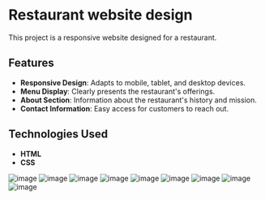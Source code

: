 # Restaurant website design
This project is a responsive website designed for a restaurant. 

## Features

- **Responsive Design**: Adapts to mobile, tablet, and desktop devices.
- **Menu Display**: Clearly presents the restaurant's offerings.
- **About Section**: Information about the restaurant's history and mission.
- **Contact Information**: Easy access for customers to reach out.

## Technologies Used

- **HTML**
- **CSS**
 

![image](https://github.com/user-attachments/assets/d189f4b4-5d19-4abf-9627-f7feabd862f1)
![image](https://github.com/user-attachments/assets/f51c7434-8ace-4ad5-b8bd-e893fea7a435)
![image](https://github.com/user-attachments/assets/2572d76a-d4f7-4229-ae3a-f281e7db4e53)
![image](https://github.com/user-attachments/assets/39218411-cb8b-4023-bb50-1aa947639ef0)
![image](https://github.com/user-attachments/assets/21ba2a03-0632-42a3-9c93-09ab216c94cd)
![image](https://github.com/user-attachments/assets/0816c79f-9f9f-4f38-874c-5a30a7026b42)
![image](https://github.com/user-attachments/assets/8e4aee83-f1d7-4828-90ba-59b47e89ff77)
![image](https://github.com/user-attachments/assets/0f9d68ed-33e9-4f59-ba44-74efba74bbd3)
![image](https://github.com/user-attachments/assets/b6810553-77d8-499e-82c7-1395a62b7ac8)




